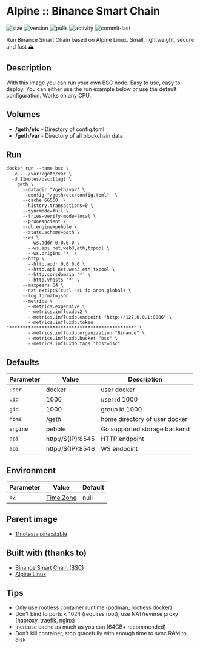 # Alpine :: Binance Smart Chain
![size](https://img.shields.io/docker/image-size/11notes/bsc/1.3.7?color=0eb305) ![version](https://img.shields.io/docker/v/11notes/bsc?color=eb7a09) ![pulls](https://img.shields.io/docker/pulls/11notes/bsc?color=2b75d6) ![activity](https://img.shields.io/github/commit-activity/m/11notes/docker-bsc?color=c91cb8) ![commit-last](https://img.shields.io/github/last-commit/11notes/docker-bsc?color=c91cb8)

Run Binance Smart Chain based on Alpine Linux. Small, lightweight, secure and fast 🏔️

## Description
With this image you can run your own BSC node. Easy to use, easy to deploy. You can either use the run example below or use the default configuration. Works on any CPU.

## Volumes
* **/geth/etc** - Directory of config.toml
* **/geth/var** - Directory of all blockchain data

## Run
```shell
docker run --name bsc \
  -v .../var:/geth/var \
  -d 11notes/bsc:[tag] \
    geth \
      --datadir "/geth/var" \
      --config "/geth/etc/config.toml"  \
      --cache 66560  \
      --history.transactions=0 \
      --syncmode=full \
      --tries-verify-mode=local \
      --pruneancient \
      --db.engine=pebble \
      --state.scheme=path \
      --ws \
        --ws.addr 0.0.0.0 \
        --ws.api net,web3,eth,txpool \
        --ws.origins '*' \
      --http \
        --http.addr 0.0.0.0 \
        --http.api net,web3,eth,txpool \
        --http.corsdomain '*' \
        --http.vhosts '*' \
      --maxpeers 64 \
      --nat extip:$(curl -sL ip.anon.global) \
      --log.format=json
      --metrics \
        --metrics.expensive \
        --metrics.influxdbv2 \
        --metrics.influxdb.endpoint "http://127.0.0.1:8086" \
        --metrics.influxdb.token "**********************************************" \
        --metrics.influxdb.organization "Binance" \
        --metrics.influxdb.bucket "bsc" \
        --metrics.influxdb.tags "host=bsc"
```

## Defaults
| Parameter | Value | Description |
| --- | --- | --- |
| `user` | docker | user docker |
| `uid` | 1000 | user id 1000 |
| `gid` | 1000 | group id 1000 |
| `home` | /geth | home directory of user docker |
| `engine` | pebble | Go supported storage backend |
| `api` | http://${IP}:8545 | HTTP endpoint |
| `api` | http://${IP}:8546 | WS endpoint |

## Environment
| Parameter | Value | Default |
| --- | --- | --- |
| `TZ` | [Time Zone](https://en.wikipedia.org/wiki/List_of_tz_database_time_zones) | null |

## Parent image
* [11notes/alpine:stable](https://hub.docker.com/r/11notes/alpine)

## Built with (thanks to)
* [Binance Smart Chain (BSC)](https://github.com/bnb-chain/bsc)
* [Alpine Linux](https://alpinelinux.org)

## Tips
* Only use rootless container runtime (podman, rootless docker)
* Don't bind to ports < 1024 (requires root), use NAT/reverse proxy (haproxy, traefik, nginx)
* Increase cache as much as you can (64GB+ recommended)
* Don't kill container, stop gracefully with enough time to sync RAM to disk